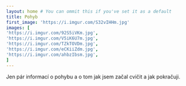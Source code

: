 ```yaml
---
layout: home # You can ommit this if you've set it as a default
title: Pohyb
first_image: 'https://i.imgur.com/S32vIHHm.jpg'
images: [
'https://i.imgur.com/92S5iVKm.jpg',
'https://i.imgur.com/V5iK6U7m.jpg',
'https://i.imgur.com/TZkTOVDm.jpg',
'https://i.imgur.com/eCKiiZdm.jpg',
'https://i.imgur.com/ahbzIbsm.jpg',
]
---
```


Jen pár informací o pohybu a o tom jak jsem začal cvičit a jak pokračuji.
